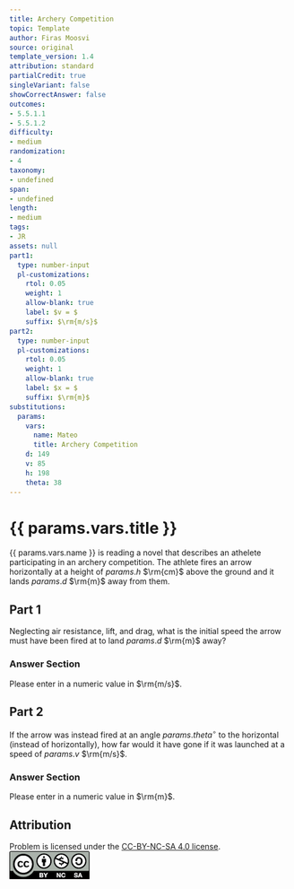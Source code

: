 ```yaml
---
title: Archery Competition
topic: Template
author: Firas Moosvi
source: original
template_version: 1.4
attribution: standard
partialCredit: true
singleVariant: false
showCorrectAnswer: false
outcomes:
- 5.5.1.1
- 5.5.1.2
difficulty:
- medium
randomization:
- 4
taxonomy:
- undefined
span:
- undefined
length:
- medium
tags:
- JR
assets: null
part1:
  type: number-input
  pl-customizations:
    rtol: 0.05
    weight: 1
    allow-blank: true
    label: $v = $
    suffix: $\rm{m/s}$
part2:
  type: number-input
  pl-customizations:
    rtol: 0.05
    weight: 1
    allow-blank: true
    label: $x = $
    suffix: $\rm{m}$
substitutions:
  params:
    vars:
      name: Mateo
      title: Archery Competition
    d: 149
    v: 85
    h: 198
    theta: 38
---
```

# {{ params.vars.title }}
{{ params.vars.name }} is reading a novel that describes an athelete participating in an archery competition.
The athlete fires an arrow horizontally at a height of ${{ params.h }}$ $\rm{cm}$ above the ground and it lands ${{ params.d }}$ $\rm{m}$ away from them.

## Part 1

Neglecting air resistance, lift, and drag, what is the initial speed the arrow must have been fired at to land ${{ params.d }}$ $\rm{m}$ away?

### Answer Section

Please enter in a numeric value in $\rm{m/s}$.

## Part 2

If the arrow was instead fired at an angle ${{ params.theta }}^\circ$ to the horizontal (instead of horizontally), how far would it have gone if it was launched at a speed of ${{ params.v }}$ $\rm{m/s}$.

### Answer Section

Please enter in a numeric value in $\rm{m}$.

## Attribution

Problem is licensed under the [CC-BY-NC-SA 4.0 license](https://creativecommons.org/licenses/by-nc-sa/4.0/).<br> ![The Creative Commons 4.0 license requiring attribution-BY, non-commercial-NC, and share-alike-SA license.](https://raw.githubusercontent.com/firasm/bits/master/by-nc-sa.png)